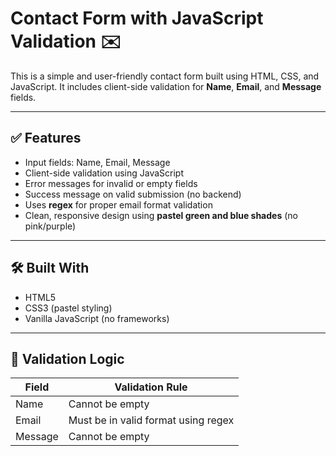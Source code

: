 # Contact Form with JavaScript Validation ✉️

This is a simple and user-friendly contact form built using HTML, CSS, and JavaScript. It includes client-side validation for **Name**, **Email**, and **Message** fields.

---

## ✅ Features

- Input fields: Name, Email, Message
- Client-side validation using JavaScript
- Error messages for invalid or empty fields
- Success message on valid submission (no backend)
- Uses **regex** for proper email format validation
- Clean, responsive design using **pastel green and blue shades** (no pink/purple)

---

## 🛠️ Built With

- HTML5
- CSS3 (pastel styling)
- Vanilla JavaScript (no frameworks)

---

## 🧪 Validation Logic

| Field     | Validation Rule                             |
|-----------|----------------------------------------------|
| Name      | Cannot be empty                              |
| Email     | Must be in valid format using regex          |
| Message   | Cannot be empty                              |



